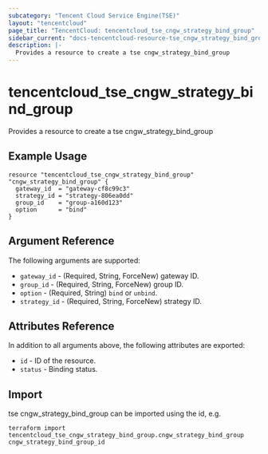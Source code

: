 ```yaml
---
subcategory: "Tencent Cloud Service Engine(TSE)"
layout: "tencentcloud"
page_title: "TencentCloud: tencentcloud_tse_cngw_strategy_bind_group"
sidebar_current: "docs-tencentcloud-resource-tse_cngw_strategy_bind_group"
description: |-
  Provides a resource to create a tse cngw_strategy_bind_group
---
```


# tencentcloud_tse_cngw_strategy_bind_group

Provides a resource to create a tse cngw_strategy_bind_group

## Example Usage

```hcl
resource "tencentcloud_tse_cngw_strategy_bind_group" "cngw_strategy_bind_group" {
  gateway_id  = "gateway-cf8c99c3"
  strategy_id = "strategy-806ea0dd"
  group_id    = "group-a160d123"
  option      = "bind"
}
```

## Argument Reference

The following arguments are supported:

* `gateway_id` - (Required, String, ForceNew) gateway ID.
* `group_id` - (Required, String, ForceNew) group ID.
* `option` - (Required, String) `bind` or `unbind`.
* `strategy_id` - (Required, String, ForceNew) strategy ID.

## Attributes Reference

In addition to all arguments above, the following attributes are exported:

* `id` - ID of the resource.
* `status` - Binding status.



## Import

tse cngw_strategy_bind_group can be imported using the id, e.g.

```
terraform import tencentcloud_tse_cngw_strategy_bind_group.cngw_strategy_bind_group cngw_strategy_bind_group_id
```

